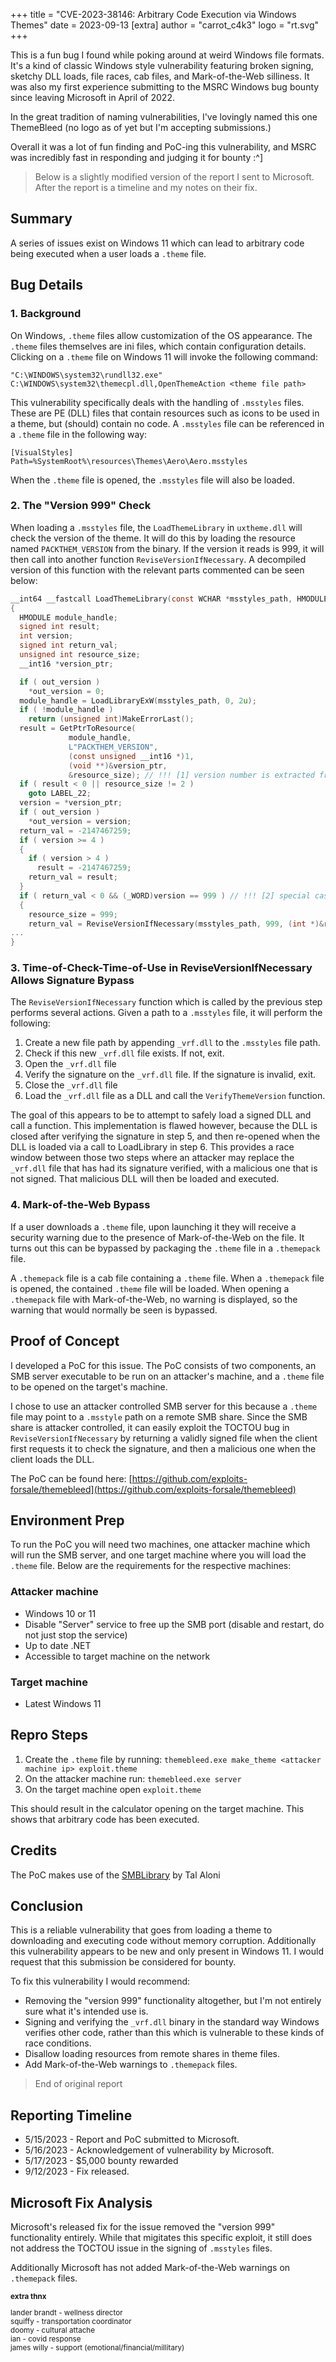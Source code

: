 +++
title = "CVE-2023-38146: Arbitrary Code Execution via Windows Themes"
date = 2023-09-13
[extra]
author = "carrot_c4k3"
logo = "rt.svg"
+++

This is a fun bug I found while poking around at weird Windows file formats. It's a kind of classic Windows style vulnerability featuring broken signing, sketchy DLL loads, file races, cab files, and Mark-of-the-Web silliness. It was also my first experience submitting to the MSRC Windows bug bounty since leaving Microsoft in April of 2022.

In the great tradition of naming vulnerabilities, I've lovingly named this one ThemeBleed (no logo as of yet but I'm accepting submissions.)

Overall it was a lot of fun finding and PoC-ing this vulnerability, and MSRC was incredibly fast in responding and judging it for bounty :^]

> Below is a slightly modified version of the report I sent to Microsoft. After the report is a timeline and my notes on their fix.

## Summary

A series of issues exist on Windows 11 which can lead to arbitrary code being executed when a user loads a `.theme` file.

## Bug Details

### 1. Background

On Windows, `.theme` files allow customization of the OS appearance. The `.theme` files themselves are ini files, which contain configuration details. Clicking on a `.theme` file on Windows 11 will invoke the following command:

```
"C:\WINDOWS\system32\rundll32.exe" C:\WINDOWS\system32\themecpl.dll,OpenThemeAction <theme file path>
```
This vulnerability specifically deals with the handling of `.msstyles` files. These are PE (DLL) files that contain resources such as icons to be used in a theme, but (should) contain no code. A `.msstyles` file can be referenced in a `.theme` file in the following way:
```
[VisualStyles]
Path=%SystemRoot%\resources\Themes\Aero\Aero.msstyles
```

When the `.theme` file is opened, the `.msstyles` file will also be loaded.

### 2. The "Version 999" Check

When loading a `.msstyles` file, the `LoadThemeLibrary` in `uxtheme.dll` will check the version of the theme. It will do this by loading the resource named `PACKTHEM_VERSION` from the binary. If the version it reads is 999, it will then call into another function `ReviseVersionIfNecessary`. A decompiled version of this function with the relevant parts commented can be seen below:

```c
__int64 __fastcall LoadThemeLibrary(const WCHAR *msstyles_path, HMODULE *out_module, int *out_version)
{
  HMODULE module_handle;
  signed int result;
  int version;
  signed int return_val;
  unsigned int resource_size;
  __int16 *version_ptr;

  if ( out_version )
    *out_version = 0;
  module_handle = LoadLibraryExW(msstyles_path, 0, 2u);
  if ( !module_handle )
    return (unsigned int)MakeErrorLast();
  result = GetPtrToResource(
             module_handle,
             L"PACKTHEM_VERSION",
             (const unsigned __int16 *)1,
             (void **)&version_ptr,
             &resource_size); // !!! [1] version number is extracted from resource "PACKTHEM_VERSION"
  if ( result < 0 || resource_size != 2 )
    goto LABEL_22;
  version = *version_ptr;
  if ( out_version )
    *out_version = version;
  return_val = -2147467259;
  if ( version >= 4 )
  {
    if ( version > 4 )
      result = -2147467259;
    return_val = result;
  }
  if ( return_val < 0 && (_WORD)version == 999 ) // !!! [2] special case for version 999
  {
    resource_size = 999;
    return_val = ReviseVersionIfNecessary(msstyles_path, 999, (int *)&resource_size); // !!! [3] call to `ReviseVersionIfNecessary`
...
}
```

### 3. Time-of-Check-Time-of-Use in ReviseVersionIfNecessary Allows Signature Bypass

The `ReviseVersionIfNecessary` function which is called by the previous step performs several actions. Given a path to a `.msstyles` file, it will perform the following:

1. Create a new file path by appending `_vrf.dll` to the `.msstyles` file path.
2. Check if this new `_vrf.dll` file exists. If not, exit.
3. Open the `_vrf.dll` file
4. Verify the signature on the `_vrf.dll` file. If the signature is invalid, exit.
5. Close the `_vrf.dll` file
6. Load the `_vrf.dll` file as a DLL and call the `VerifyThemeVersion` function.

The goal of this appears to be to attempt to safely load a signed DLL and call a function. This implementation is flawed however, because the DLL is closed after verifying the signature in step 5, and then re-opened when the DLL is loaded via a call to LoadLibrary in step 6. This provides a race window between those two steps where an attacker may replace the `_vrf.dll` file that has had its signature verified, with a malicious one that is not signed. That malicious DLL will then be loaded and executed.

### 4. Mark-of-the-Web Bypass

If a user downloads a `.theme` file, upon launching it they will receive a security warning due to the presence of Mark-of-the-Web on the file. It turns out this can be bypassed by packaging the `.theme` file in a `.themepack` file.

A `.themepack` file is a cab file containing a `.theme` file. When a `.themepack` file is opened, the contained `.theme` file will be loaded. When opening a `.themepack` file with Mark-of-the-Web, no warning is displayed, so the warning that would normally be seen is bypassed.

## Proof of Concept

I developed a PoC for this issue. The PoC consists of two components, an SMB server executable to be run on an attacker's machine, and a `.theme` file to be opened on the target's machine.

I chose to use an attacker controlled SMB server for this because a `.theme` file may point to a `.msstyle` path on a remote SMB share. Since the SMB share is attacker controlled, it can easily exploit the TOCTOU bug in `ReviseVersionIfNecessary` by returning a validly signed file when the client first requests it to check the signature, and then a malicious one when the client loads the DLL.

The PoC can be found here: [https://github.com/exploits-forsale/themebleed](https://github.com/exploits-forsale/themebleed)

## Environment Prep

To run the PoC you will need two machines, one attacker machine which will run the SMB server, and one target machine where you will load the `.theme` file. Below are the requirements for the respective machines:

### Attacker machine

- Windows 10 or 11
- Disable "Server" service to free up the SMB port (disable and restart, do not just stop the service)
- Up to date .NET
- Accessible to target machine on the network

### Target machine

- Latest Windows 11

## Repro Steps

1. Create the `.theme` file by running: `themebleed.exe make_theme <attacker machine ip> exploit.theme`
2.  On the attacker machine run: `themebleed.exe server`
3. On the target machine open `exploit.theme`

This should result in the calculator opening on the target machine. This shows that arbitrary code has been executed.

## Credits

The PoC makes use of the [SMBLibrary](https://github.com/TalAloni/SMBLibrary) by Tal Aloni

## Conclusion

This is a reliable vulnerability that goes from loading a theme to downloading and executing code without memory corruption. Additionally this vulnerability appears to be new and only present in Windows 11. I would request that this submission be considered for bounty.

To fix this vulnerability I would recommend:

- Removing the "version 999" functionality altogether, but I'm not entirely sure what it's intended use is.
- Signing and verifying the `_vrf.dll` binary in the standard way Windows verifies other code, rather than this which is vulnerable to these kinds of race conditions.
- Disallow loading resources from remote shares in theme files.
- Add Mark-of-the-Web warnings to `.themepack` files.

> End of original report

## Reporting Timeline

- 5/15/2023 - Report and PoC submitted to Microsoft.
- 5/16/2023 - Acknowledgement of vulnerability by Microsoft.
- 5/17/2023 - $5,000 bounty rewarded
- 9/12/2023 - Fix released.

## Microsoft Fix Analysis

Microsoft's released fix for the issue removed the "version 999" functionality entirely. While that migitates this specific exploit, it still does not address the TOCTOU issue in the signing of `.msstyles` files.

Additionally Microsoft has not added Mark-of-the-Web warnings on `.themepack` files.

<small>

**extra thnx**

lander brandt - wellness director</br>
squiffy - transportation coordinator</br>
doomy - cultural attache</br>
ian - covid response</br>
james willy - support (emotional/financial/millitary)

